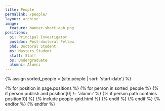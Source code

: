 ```yaml
---
title: People
permalink: /people/
layout: archive 
image:
  feature: banner-short-apb.png
positions:
  pi: Principal Investigator
  postdoc: Post-doctoral Fellow
  phd: Doctoral Student
  ms: Masters Student
  staff: Staff
  bs: Undergraduate
  alumni: Alumni
---
```


{% assign sorted_people = (site.people | sort: 'start-date') %}
<p>

<div class="tiles">
{% for position in page.positions %}
 {% for person in sorted_people %}
  {% if person.publish and position[0] != 'alumni' %}
  	{% if person.path contains position[0] %}
        	{% include people-grid.html %}
	{% endif %}
  {% endif %}
 {% endfor %}
{% endfor %}
</div><!-- /.tiles -->


